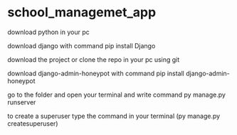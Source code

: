 # school_managemet_app
download python in your pc

download django with command pip install Django

download the project or clone the repo in your pc using git

download django-admin-honeypot with command pip install django-admin-honeypot

go to the folder and open your terminal and write command py manage.py runserver

to create a superuser type the command in your terminal (py manage.py createsuperuser)
